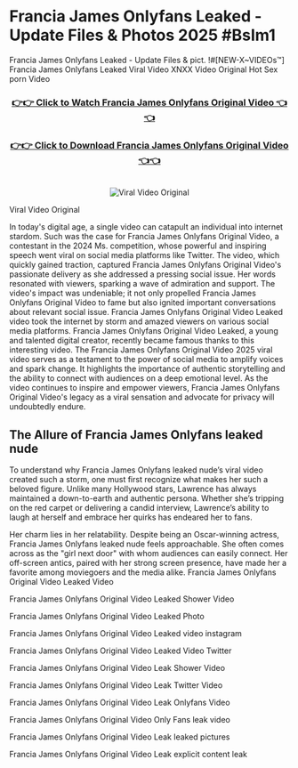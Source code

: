 # Francia James Onlyfans Leaked - Update Files & Photos 2025 #BsIm1

Francia James Onlyfans Leaked - Update Files & pict. !#[NEW-X~VIDEOs™] Francia James Onlyfans Leaked Viral Video XNXX Video Original Hot Sex porn Video
<br>
<div align="center">
<h3><a href="https://links2leaks.com?utm_source=franciajames&utm_medium=gitlong" rel="nofollow">👉👉 Click to Watch Francia James Onlyfans Original Video 👈👈</a></h3>
<h3><a href="https://links2leaks.com?utm_source=franciajames&utm_medium=gitlong" rel="nofollow">👉👉 Click to Download Francia James Onlyfans Original Video 👈👈</a></h3>
<br>
<a href="https://links2leaks.com?utm_source=franciajames&utm_medium=gitlong" rel="nofollow"><img src="https://i.ibb.co/Gkj2r4b/banner.png" alt="Viral Video Original" style="max-width: 100%; display: inline-block;" data-target="animated-image.originalImage"></a>
</div>

Viral Video Original

In today's digital age, a single video can catapult an individual into internet stardom. Such was the case for Francia James Onlyfans Original Video, a contestant in the 2024 Ms. competition, whose powerful and inspiring speech went viral on social media platforms like Twitter.
The video, which quickly gained traction, captured Francia James Onlyfans Original Video's passionate delivery as she addressed a pressing social issue. Her words resonated with viewers, sparking a wave of admiration and support. The video's impact was undeniable; it not only propelled Francia James Onlyfans Original Video to fame but also ignited important conversations about relevant social issue.
Francia James Onlyfans Original Video Leaked video took the internet by storm and amazed viewers on various social media platforms. Francia James Onlyfans Original Video Leaked, a young and talented digital creator, recently became famous thanks to this interesting video.
The Francia James Onlyfans Original Video 2025 viral video serves as a testament to the power of social media to amplify voices and spark change. It highlights the importance of authentic storytelling and the ability to connect with audiences on a deep emotional level. As the video continues to inspire and empower viewers, Francia James Onlyfans Original Video's legacy as a viral sensation and advocate for privacy will undoubtedly endure.

<h2>The Allure of Francia James Onlyfans leaked nude</h2>


To understand why Francia James Onlyfans leaked nude’s viral video created such a storm, one must first recognize what makes her such a beloved figure. Unlike many Hollywood stars, Lawrence has always maintained a down-to-earth and authentic persona. Whether she’s tripping on the red carpet or delivering a candid interview, Lawrence’s ability to laugh at herself and embrace her quirks has endeared her to fans.

Her charm lies in her relatability. Despite being an Oscar-winning actress, Francia James Onlyfans leaked nude feels approachable. She often comes across as the "girl next door" with whom audiences can easily connect. Her off-screen antics, paired with her strong screen presence, have made her a favorite among moviegoers and the media alike.
Francia James Onlyfans Original Video Leaked Video

Francia James Onlyfans Original Video Leaked Shower Video

Francia James Onlyfans Original Video Leaked Photo

Francia James Onlyfans Original Video Leaked video instagram

Francia James Onlyfans Original Video Leaked Video Twitter

Francia James Onlyfans Original Video Leak Shower Video

Francia James Onlyfans Original Video Leak Twitter Video

Francia James Onlyfans Original Video Leak Onlyfans Video

Francia James Onlyfans Original Video Only Fans leak video

Francia James Onlyfans Original Video Leak leaked pictures

Francia James Onlyfans Original Video Leak explicit content leak